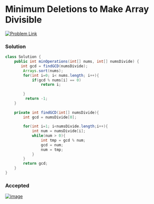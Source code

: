 # Minimum Deletions to Make Array Divisible

[![Problem Link](https://img.shields.io/badge/-LeetCode-FFA116?style=for-the-badge&logo=LeetCode&logoColor=black)](https://leetcode.com/problems/minimum-deletions-to-make-array-divisible/)



### Solution
```java
class Solution {
    public int minOperations(int[] nums, int[] numsDivide) {
       int gcd = findGCD(numsDivide);
        Arrays.sort(nums);
        for(int i=0; i< nums.length; i++){
            if(gcd % nums[i] == 0)
                return i;
           
        }
         return -1;
    }
    
    private int findGCD(int[] numsDivide){
        int gcd = numsDivide[0];
        
        for(int i=1; i<numsDivide.length;i++){
            int num = numsDivide[i];
            while(num > 0){
                int tmp = gcd % num;
                gcd = num;
                num = tmp;
            }
        }
        return gcd;
    }
}
```


### Accepted
[![image](https://user-images.githubusercontent.com/98543049/210804466-c42e880f-4c07-4d18-b2c0-4c5b03a54d23.png)](https://leetcode.com/submissions/detail/871970317/)
